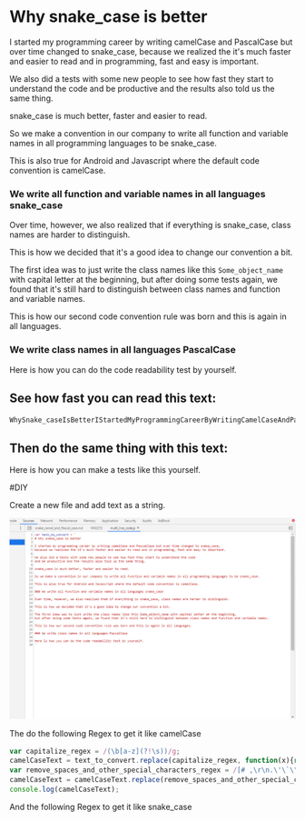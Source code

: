 # Why snake_case is better

I started my programming career by writing camelCase and PascalCase but over time changed to snake_case, 
because we realized the it's much faster and easier to read and in programming, fast and easy is important.

We also did a tests with some new people to see how fast they start to understand the code 
and be productive and the results also told us the same thing.

snake_case is much better, faster and easier to read.

So we make a convention in our company to write all function and variable names in all programming languages to be snake_case.

This is also true for Android and Javascript where the default code convention is camelCase.

### We write all function and variable names in all languages snake_case

Over time, however, we also realized that if everything is snake_case, class names are harder to distinguish.

This is how we decided that it's a good idea to change our convention a bit.

The first idea was to just write the class names like this `Some_object_name` with capital letter at the beginning, 
but after doing some tests again, we found that it's still hard to distinguish between class names and function and variable names.

This is how our second code convention rule was born and this is again in all languages.

### We write class names in all languages PascalCase

Here is how you can do the code readability test by yourself.

See how fast you can read this text:
-----
```
WhySnake_caseIsBetterIStartedMyProgrammingCareerByWritingCamelCaseAndPascalCaseButOverTimeChangedToSnake_caseBecauseWeRealizedTheItsMuchFasterAndEasierToReadAndInProgrammingFastAndEasyIsImportantWeAlsoDidaTestsWithSomeNewPeopleToSeeHowFastTheyStartToUnderstandTheCodeAndBeProductiveAndTheResultsAlsoToldUsTheSameThingSnake_caseIsMuchBetterFasterAndEasierToReadSoWeMakeaConventionInOurCompanyToWriteAllFunctionAndVariableNamesInAllProgrammingLanguagesToBeSnake_caseThisIsAlsoTrueForAndroidAndJavascriptWhereTheDefaultCodeConventionIsCamelCaseWeWriteAllFunctionAndVariableNamesInAllLanguagesSnake_caseOverTimeHoweverWeAlsoRealizedThatIfEverythingIsSnake_caseClassNamesAreHarderToDistinguishThisIsHowWeDecidedThatItsaGoodIdeaToChangeOurConventionaBitTheFirstIdeaWasToJustWriteTheClassNamesLikeThisSome_object_nameWithCapitalLetterAtTheBeginningButAfterDoingSomeTestsAgainWeFoundThatItsStillHardToDistinguishBetweenClassNamesAndFunctionAndVariableNamesThisIsHowOurSecondCodeConventionRuleWasBornAndThisIsAgainInAllLanguagesWeWriteClassNamesInAllLanguagesPascalCaseHereIsHowYouCanDoTheCodeReadabilityTestByYourself
```

Then do the same thing with this text:
-----

Here is how you can make a tests like this yourself.

#DIY

Create a new file and add text as a string.

![text_to_convert](images/text_to_convert.png)

The do the following Regex to get it like camelCase

```javascript
var capitalize_regex = /(\b[a-z](?!\s))/g;
camelCaseText = text_to_convert.replace(capitalize_regex, function(x){return x.toUpperCase();});
var remove_spaces_and_other_special_characters_regex = /[# ,\r\n.\'\`\"]/gi;
camelCaseText = camelCaseText.replace(remove_spaces_and_other_special_characters_regex, '');
console.log(camelCaseText);
```

And the following Regex to get it like snake_case



